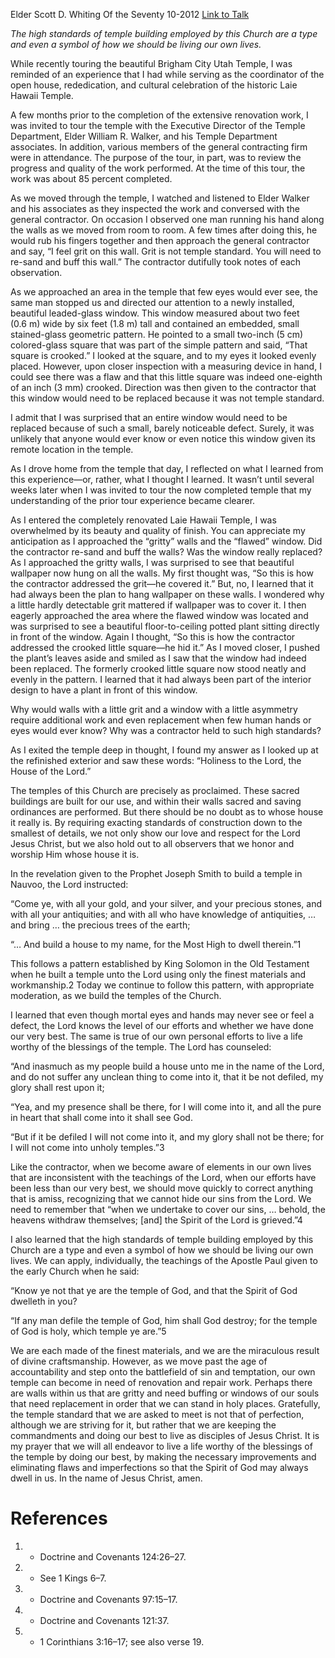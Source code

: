 Elder Scott D. Whiting
Of the Seventy
10-2012
[Link to Talk](https://www.churchofjesuschrist.org/study/general-conference/2012/10/temple-standard?lang=eng)

_The high standards of temple building employed by this Church are a type and even a symbol of how we should be living our own lives._

While recently touring the beautiful Brigham City Utah Temple, I was reminded of an experience that I had while serving as the coordinator of the open house, rededication, and cultural celebration of the historic Laie Hawaii Temple.

A few months prior to the completion of the extensive renovation work, I was invited to tour the temple with the Executive Director of the Temple Department, Elder William R. Walker, and his Temple Department associates. In addition, various members of the general contracting firm were in attendance. The purpose of the tour, in part, was to review the progress and quality of the work performed. At the time of this tour, the work was about 85 percent completed.

As we moved through the temple, I watched and listened to Elder Walker and his associates as they inspected the work and conversed with the general contractor. On occasion I observed one man running his hand along the walls as we moved from room to room. A few times after doing this, he would rub his fingers together and then approach the general contractor and say, “I feel grit on this wall. Grit is not temple standard. You will need to re-sand and buff this wall.” The contractor dutifully took notes of each observation.

As we approached an area in the temple that few eyes would ever see, the same man stopped us and directed our attention to a newly installed, beautiful leaded-glass window. This window measured about two feet (0.6 m) wide by six feet (1.8 m) tall and contained an embedded, small stained-glass geometric pattern. He pointed to a small two-inch (5 cm) colored-glass square that was part of the simple pattern and said, “That square is crooked.” I looked at the square, and to my eyes it looked evenly placed. However, upon closer inspection with a measuring device in hand, I could see there was a flaw and that this little square was indeed one-eighth of an inch (3 mm) crooked. Direction was then given to the contractor that this window would need to be replaced because it was not temple standard.

I admit that I was surprised that an entire window would need to be replaced because of such a small, barely noticeable defect. Surely, it was unlikely that anyone would ever know or even notice this window given its remote location in the temple.

As I drove home from the temple that day, I reflected on what I learned from this experience—or, rather, what I thought I learned. It wasn’t until several weeks later when I was invited to tour the now completed temple that my understanding of the prior tour experience became clearer.

As I entered the completely renovated Laie Hawaii Temple, I was overwhelmed by its beauty and quality of finish. You can appreciate my anticipation as I approached the “gritty” walls and the “flawed” window. Did the contractor re-sand and buff the walls? Was the window really replaced? As I approached the gritty walls, I was surprised to see that beautiful wallpaper now hung on all the walls. My first thought was, “So this is how the contractor addressed the grit—he covered it.” But, no, I learned that it had always been the plan to hang wallpaper on these walls. I wondered why a little hardly detectable grit mattered if wallpaper was to cover it. I then eagerly approached the area where the flawed window was located and was surprised to see a beautiful floor-to-ceiling potted plant sitting directly in front of the window. Again I thought, “So this is how the contractor addressed the crooked little square—he hid it.” As I moved closer, I pushed the plant’s leaves aside and smiled as I saw that the window had indeed been replaced. The formerly crooked little square now stood neatly and evenly in the pattern. I learned that it had always been part of the interior design to have a plant in front of this window.

Why would walls with a little grit and a window with a little asymmetry require additional work and even replacement when few human hands or eyes would ever know? Why was a contractor held to such high standards?



As I exited the temple deep in thought, I found my answer as I looked up at the refinished exterior and saw these words: “Holiness to the Lord, the House of the Lord.”

The temples of this Church are precisely as proclaimed. These sacred buildings are built for our use, and within their walls sacred and saving ordinances are performed. But there should be no doubt as to whose house it really is. By requiring exacting standards of construction down to the smallest of details, we not only show our love and respect for the Lord Jesus Christ, but we also hold out to all observers that we honor and worship Him whose house it is.

In the revelation given to the Prophet Joseph Smith to build a temple in Nauvoo, the Lord instructed:

“Come ye, with all your gold, and your silver, and your precious stones, and with all your antiquities; and with all who have knowledge of antiquities, … and bring … the precious trees of the earth;

“… And build a house to my name, for the Most High to dwell therein.”1

This follows a pattern established by King Solomon in the Old Testament when he built a temple unto the Lord using only the finest materials and workmanship.2 Today we continue to follow this pattern, with appropriate moderation, as we build the temples of the Church.

I learned that even though mortal eyes and hands may never see or feel a defect, the Lord knows the level of our efforts and whether we have done our very best. The same is true of our own personal efforts to live a life worthy of the blessings of the temple. The Lord has counseled:

“And inasmuch as my people build a house unto me in the name of the Lord, and do not suffer any unclean thing to come into it, that it be not defiled, my glory shall rest upon it;

“Yea, and my presence shall be there, for I will come into it, and all the pure in heart that shall come into it shall see God.

“But if it be defiled I will not come into it, and my glory shall not be there; for I will not come into unholy temples.”3

Like the contractor, when we become aware of elements in our own lives that are inconsistent with the teachings of the Lord, when our efforts have been less than our very best, we should move quickly to correct anything that is amiss, recognizing that we cannot hide our sins from the Lord. We need to remember that “when we undertake to cover our sins, … behold, the heavens withdraw themselves; [and] the Spirit of the Lord is grieved.”4

I also learned that the high standards of temple building employed by this Church are a type and even a symbol of how we should be living our own lives. We can apply, individually, the teachings of the Apostle Paul given to the early Church when he said:

“Know ye not that ye are the temple of God, and that the Spirit of God dwelleth in you?

“If any man defile the temple of God, him shall God destroy; for the temple of God is holy, which temple ye are.”5

We are each made of the finest materials, and we are the miraculous result of divine craftsmanship. However, as we move past the age of accountability and step onto the battlefield of sin and temptation, our own temple can become in need of renovation and repair work. Perhaps there are walls within us that are gritty and need buffing or windows of our souls that need replacement in order that we can stand in holy places. Gratefully, the temple standard that we are asked to meet is not that of perfection, although we are striving for it, but rather that we are keeping the commandments and doing our best to live as disciples of Jesus Christ. It is my prayer that we will all endeavor to live a life worthy of the blessings of the temple by doing our best, by making the necessary improvements and eliminating flaws and imperfections so that the Spirit of God may always dwell in us. In the name of Jesus Christ, amen.

# References
1. - Doctrine and Covenants 124:26–27.
2. - See 1 Kings 6–7.
3. - Doctrine and Covenants 97:15–17.
4. - Doctrine and Covenants 121:37.
5. - 1 Corinthians 3:16–17; see also verse 19.